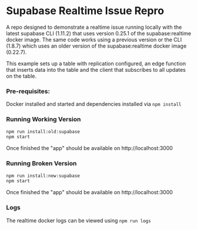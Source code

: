 # Supabase Realtime Issue Repro

A repo designed to demonstrate a realtime issue running locally with the latest supabase CLI (1.11.2) that uses version 0.25.1 of the supabase:realtime docker image. The same code works using a previous version or the CLI (1.8.7) which uses an older version of the supabase:realtime docker image (0.22.7).

This example sets up a table with replication configured, an edge function that inserts data into the table and the client that subscribes to all updates on the table.

### Pre-requisites:

Docker installed and started and dependencies installed via `npm install`

### Running Working Version

```sh
npm run install:old:supabase
npm start
```

Once finished the "app" should be available on http://localhost:3000


### Running Broken Version

```sh
npm run install:new:supabase
npm start
```

Once finished the "app" should be available on http://localhost:3000

### Logs

The realtime docker logs can be viewed using `npm run logs`